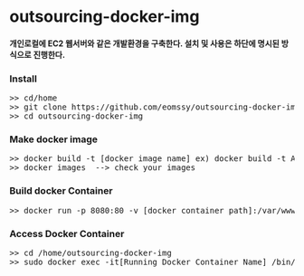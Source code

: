 # outsourcing-docker-img

#### 개인로컬에 EC2 웹서버와 같은 개발환경을 구축한다. 설치 및 사용은 하단에 명시된 방식으로 진행한다.


### Install 
<pre>
>> cd/home 
>> git clone https://github.com/eomssy/outsourcing-docker-img 
>> cd outsourcing-docker-img
</pre>

### Make docker image 
<pre>
>> docker build -t [docker image name] ex) docker build -t APM 
>> docker images  --> check your images
</pre>

### Build docker Container
<pre>
>> docker run -p 8080:80 -v [docker container path]:/var/www/html [docker image name]
</pre>

### Access Docker Container
<pre>
>> cd /home/outsourcing-docker-img
>> sudo docker exec -it[Running Docker Container Name] /bin/bash
</pre>

